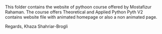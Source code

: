 This folder contains the website of pythoon course offered by Mostafizur Rahaman.
The course offers Theoretical and Applied Python
Pyth V2 contains website file with animated homepage or also a non animated page.

Regards,
Khaza Shahriar-Brogli
